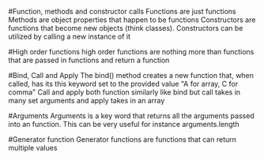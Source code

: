 #Function, methods and constructor calls
Functions are just functions
Methods are object properties that happen to be functions
Constructors are functions that become new objects (think classes).  Constructors can be utilized by calling a new instance of it

#High order functions
high order functions are nothing more than functions that are passed in functions and return a function

#Bind, Call and Apply
The bind() method creates a new function that, when called, has its this keyword set to the provided value
"A for array, C for comma"
Call and apply both function similarly like bind but call takes in many set arguments and apply takes in an array

#Arguments
Arguments is a key word that returns all the arguments passed into an function.  This can be very useful for instance arguments.length

#Generator function
Generator functions are functions that can return multiple values
